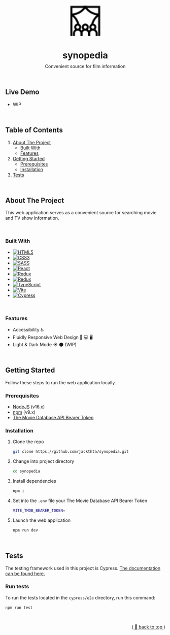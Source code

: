 <!--  anchor for `back to top` link -->
<a name="readme-top"></a>

<br />

<!-- HEADER -->
<div align="center">
  <a href="https://github.com/jackthta/synopedia">
    <img src="./public/favicon/cinema.svg" alt="audience watching theater screen" width="100px">
  </a>

  <h1>synopedia</h1>
  <p style="margin-top: -10px">Convenient source for film information</p>
</div>

<br />

## **Live Demo** 
- WIP
<!-- [Synopedia live demo 🔗](https://jackthta.github.io/Image-Gallery/) -->

<br />

<!-- TABLE OF CONTENTS -->
## **Table of Contents**
<ol>
  <li>
      <a href="#about-the-project">About The Project</a>
      <ul>
        <li><a href="#built-with">Built With</a></li>
        <li><a href="#features">Features</a></li>
      </ul>
  </li>
  <li>
      <a href="#getting-started">Getting Started</a>
      <ul>
        <li><a href="#prerequisites">Prerequisites</a></li>
        <li><a href="#installation">Installation</a></li>
      </ul>
  </li>
  <li><a href="#tests">Tests</a></li>
</ol>

<br />

<!-- ABOUT THE PROJECT -->
## **About The Project**

This web application serves as a convenient source for searching movie and TV show information.

<br />

### **Built With**
- [![HTML5][html-badge]][html-url]
- [![CSS3][css-badge]][css-url]
- [![SASS][sass-badge]][sass-url]
- [![React][react-badge]][react-url]
- [![Redux][redux-badge]][redux-url]
- [![Redux][react-router-badge]][react-router-url]
- [![TypeScript][typescript-badge]][typescript-url]
- [![Vite][vite-badge]][vite-url]
- [![Cypress][cypress-badge]][cypress-url]

<br />

### **Features**
<ul>
  <li>Accessibility ♿️</li>
  <li>Fluidly Responsive Web Design 📱 💻 🖥 </li>
  <li>Light & Dark Mode ☀️ 🌑 (WIP) </li>
</ul>

<br />

<!-- GETTING STARTED -->
## **Getting Started**

Follow these steps to run the web application locally.

### **Prerequisites**

- [NodeJS](https://nodejs.org/en/) (v16.x)
- [npm](https://www.npmjs.com/) (v9.x)
- [The Movie Database API Bearer Token](https://developers.themoviedb.org/3/getting-started/introduction)

### **Installation**

1. Clone the repo

   ```sh
   git clone https://github.com/jackthta/synopedia.git
   ```

2. Change into project directory

   ```sh
   cd synopedia
   ```

3. Install dependencies

   ```sh
   npm i
   ```

4. Set into the `.env` file your The Movie Database API Bearer Token

   ```sh
   VITE_TMDB_BEARER_TOKEN=
   ```

5. Launch the web application

   ```sh
   npm run dev
   ```

<br />

<!-- TESTS -->
## **Tests**

The testing framework used in this project is Cypress. [The documentation can be found here.](https://docs.cypress.io/)

### **Run tests**

To run the tests located in the `cypress/e2e` directory, run this command:

```
npm run test
```

<br />

<p align="right">(<a href="#readme-top"> 🔺 back to top </a>)</p>

<!-- MARKDOWN BADGES & LINKS -->
<!-- https://www.markdownguide.org/basic-syntax/#reference-style-links -->
<!--
Markdown badges
- https://github.com/Ileriayo/markdown-badges
-->

[html-badge]: https://img.shields.io/badge/html5-%23E34F26.svg?style=for-the-badge&logo=html5&logoColor=white
[html-url]: https://whatwg.org/
[css-badge]: https://img.shields.io/badge/css3-%231572B6.svg?style=for-the-badge&logo=css3&logoColor=white
[css-url]: https://www.w3.org/Style/CSS/members.en.php3
[sass-badge]: https://img.shields.io/badge/SASS-hotpink.svg?style=for-the-badge&logo=SASS&logoColor=white
[sass-url]: https://sass-lang.com/
[react-badge]: https://img.shields.io/badge/React-202329?style=for-the-badge&logo=react
[react-url]: https://reactjs.org/
[redux-badge]: https://img.shields.io/badge/redux-%23593d88.svg?style=for-the-badge&logo=redux&logoColor=white
[redux-url]: https://redux.js.org/
[react-router-badge]: https://img.shields.io/badge/React_Router-CA4245?style=for-the-badge&logo=react-router&logoColor=white
[react-router-url]: https://reactrouter.com/en/main
[typescript-badge]: https://img.shields.io/badge/typescript-3178C6?style=for-the-badge&logo=typescript&logoColor=white
[typescript-url]: https://www.typescriptlang.org/
[vite-badge]: https://img.shields.io/badge/vite-%23646CFF.svg?style=for-the-badge&logo=vite&logoColor=white
[vite-url]: https://vitejs.dev/
[cypress-badge]: https://img.shields.io/badge/-cypress-%23E5E5E5?style=for-the-badge&logo=cypress&logoColor=058a5e
[cypress-url]: https://www.cypress.io/